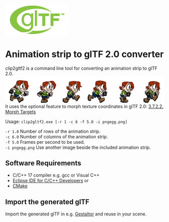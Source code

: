 [![](glTF.png)](https://github.com/KhronosGroup/glTF/tree/master/specification/2.0)

# Animation strip to glTF 2.0 converter

clip2gltf2 is a command line tool for converting an animation strip to glTF 2.0.  
[![](pngegg.png)](https://www.codeandweb.com/texturepacker/tutorials/how-to-create-a-sprite-sheet)  
It uses the optional feature to morph texture coordinates in glTF 2.0: 
[3.7.2.2. Morph Targets](https://www.khronos.org/registry/glTF/specs/2.0/glTF-2.0.html#morph-targets)  

Usage: `clip2gltf2.exe [-r 1 -c 6 -f 5.0 -i pngegg.png]`

`-r 1.0` Number of rows of the animation strip.  
`-c 6.0` Number of columns of the animation strip.  
`-f 5.0` Frames per second to be used.  
`-i pngegg.png` Use another image beside the included animation strip.  


## Software Requirements

* C/C++ 17 compiler e.g. gcc or Visual C++
* [Eclipse IDE for C/C++ Developers](https://www.eclipse.org/downloads/packages/release/2021-03/r/eclipse-ide-cc-developers) or  
* [CMake](https://cmake.org/)  


## Import the generated glTF

Import the generated glTF in e.g. [Gestaltor](https://gestaltor.io/) and reuse in your scene.  

